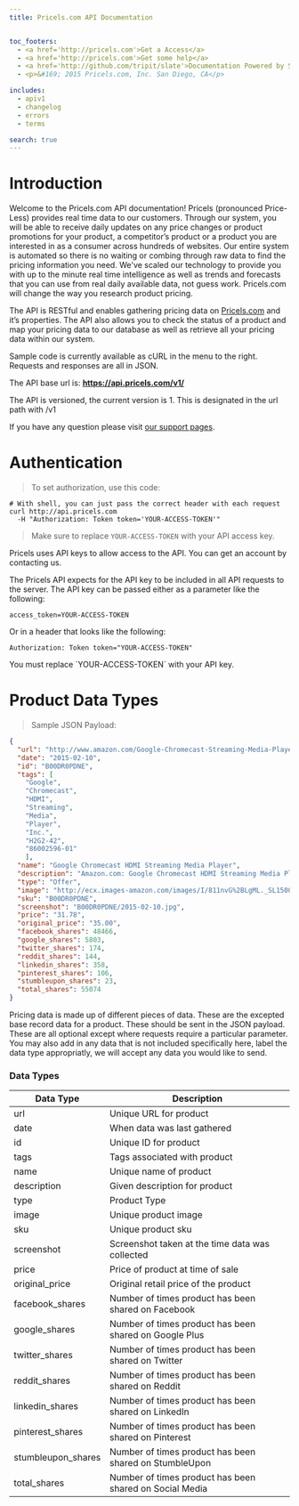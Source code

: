```yaml
---
title: Pricels.com API Documentation


toc_footers:
  - <a href='http://pricels.com'>Get a Access</a>
  - <a href='http://pricels.com'>Get some help</a>
  - <a href='http://github.com/tripit/slate'>Documentation Powered by Slate</a>
  - <p>&#169; 2015 Pricels.com, Inc. San Diego, CA</p>

includes:
  - apiv1
  - changelog
  - errors
  - terms

search: true
---
```


# Introduction

Welcome to the Pricels.com API documentation! Pricels (pronounced Price-Less) provides real time data to our customers. Through our system, you will be able to receive daily updates on any price changes or product promotions for your product, a competitor’s product or a product you are interested in as a consumer across hundreds of websites. Our entire system is automated so there is no waiting or combing through raw data to find the pricing information you need. We've scaled our technology to provide you with up to the minute real time intelligence as well as trends and forecasts that you can use from real daily available data, not guess work. Pricels.com will change the way you research product pricing.

The API is RESTful and enables gathering pricing data on [Pricels.com](http://pricels.com) and it’s properties. The API also allows you to check the status of a product and map your pricing data to our database as well as retrieve all your pricing data within our system.

Sample code is currently available as cURL in the menu to the right. Requests and responses are all in JSON.

The API base url is: **https://api.pricels.com/v1/**

The API is versioned, the current version is 1. This is designated in the url path with /v1

If you have any question please visit [our support pages](http://pricels.com).


# Authentication

> To set authorization, use this code:

```shell
# With shell, you can just pass the correct header with each request
curl http://api.pricels.com
  -H "Authorization: Token token='YOUR-ACCESS-TOKEN'"
```

> Make sure to replace `YOUR-ACCESS-TOKEN` with your API access key.

Pricels uses API keys to allow access to the API. You can get an account by contacting us.

The Pricels API expects for the API key to be included in all API requests to the server. The API key can be passed either as a parameter like the following:

`access_token=YOUR-ACCESS-TOKEN`

Or in a header that looks like the following:

`Authorization: Token token="YOUR-ACCESS-TOKEN"`

<aside class="notice">
You must replace `YOUR-ACCESS-TOKEN` with your API key.
</aside>

# Product Data Types

> Sample JSON Payload:

```json
{
  "url": "http://www.amazon.com/Google-Chromecast-Streaming-Media-Player/dp/B00DR0PDNE",
  "date": "2015-02-10",
  "id": "B00DR0PDNE",
  "tags": [
    "Google",
    "Chromecast",
    "HDMI",
    "Streaming",
    "Media",
    "Player",
    "Inc.",
    "H2G2-42",
    "86002596-01"
    ],
  "name": "Google Chromecast HDMI Streaming Media Player",
  "description": "Amazon.com: Google Chromecast HDMI Streaming Media Player: Electronics",
  "type": "Offer",
  "image": "http://ecx.images-amazon.com/images/I/811nvG%2BLgML._SL1500_.jpg",
  "sku": "B00DR0PDNE",
  "screenshot": "B00DR0PDNE/2015-02-10.jpg",
  "price": "31.78",
  "original_price": "35.00",
  "facebook_shares": 48466,
  "google_shares": 5803,
  "twitter_shares": 174,
  "reddit_shares": 144,
  "linkedin_shares": 358,
  "pinterest_shares": 106,
  "stumbleupon_shares": 23,
  "total_shares": 55074
}

```

Pricing data is made up of different pieces of data. These are the excepted base record data for a product. These should be sent in the JSON payload. These are all optional except where requests require a particular parameter. You may also add in any data that is not included specifically here, label the data type appropriatly, we will accept any data you would like to send.

### Data Types

Data Type | Description
--------- | -----------
url | Unique URL for product
date | When data was last gathered
id | Unique ID for product
tags | Tags associated with product
name | Unique name of product
description | Given description for product
type | Product Type
image | Unique product image
sku | Unique product sku
screenshot | Screenshot taken at the time data was collected
price | Price of product at time of sale
original_price | Original retail price of the product
facebook_shares | Number of times product has been shared on Facebook
google_shares | Number of times product has been shared on Google Plus
twitter_shares | Number of times product has been shared on Twitter
reddit_shares | Number of times product has been shared on Reddit
linkedin_shares | Number of times product has been shared on LinkedIn
pinterest_shares | Number of times product has been shared on Pinterest
stumbleupon_shares | Number of times product has been shared on StumbleUpon
total_shares | Number of times product has been shared on Social Media
